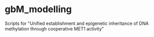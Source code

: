 # gbM_modelling
Scripts for "Unified establishment and epigenetic inheritance of DNA methylation through cooperative MET1 activity"
